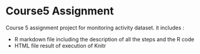 # Course5 Assignment
Course 5 assignment project for monitoring activity dataset.
it includes :
- R markdown file including the description of all the steps and the R code
- HTML file result of execution of Knitr

